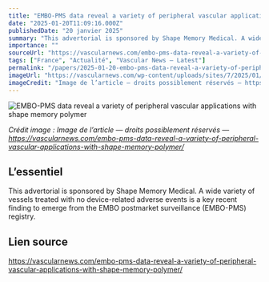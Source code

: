 ```yaml
---
title: "EMBO-PMS data reveal a variety of peripheral vascular applications with shape memory polymer"
date: "2025-01-20T11:09:16.000Z"
publishedDate: "20 janvier 2025"
summary: "This advertorial is sponsored by Shape Memory Medical. A wide variety of vessels treated with no device-related adverse events is a key recent finding to emerge from the EMBO postmarket surveillance (EMBO-PMS) registry."
importance: ""
sourceUrl: "https://vascularnews.com/embo-pms-data-reveal-a-variety-of-peripheral-vascular-applications-with-shape-memory-polymer/"
tags: ["France", "Actualité", "Vascular News — Latest"]
permalink: "/papers/2025-01-20-embo-pms-data-reveal-a-variety-of-peripheral-vascular-applications-with-shape-memory-polymer"
imageUrl: "https://vascularnews.com/wp-content/uploads/sites/7/2025/01/HS-Robert-Morgan.png"
imageCredit: "Image de l’article — droits possiblement réservés — https://vascularnews.com/embo-pms-data-reveal-a-variety-of-peripheral-vascular-applications-with-shape-memory-polymer/"
---
```


![EMBO-PMS data reveal a variety of peripheral vascular applications with shape memory polymer](https://vascularnews.com/wp-content/uploads/sites/7/2025/01/HS-Robert-Morgan.png)

*Crédit image : Image de l’article — droits possiblement réservés — https://vascularnews.com/embo-pms-data-reveal-a-variety-of-peripheral-vascular-applications-with-shape-memory-polymer/*

## L’essentiel

This advertorial is sponsored by Shape Memory Medical. A wide variety of vessels treated with no device-related adverse events is a key recent finding to emerge from the EMBO postmarket surveillance (EMBO-PMS) registry.

## Lien source

https://vascularnews.com/embo-pms-data-reveal-a-variety-of-peripheral-vascular-applications-with-shape-memory-polymer/
